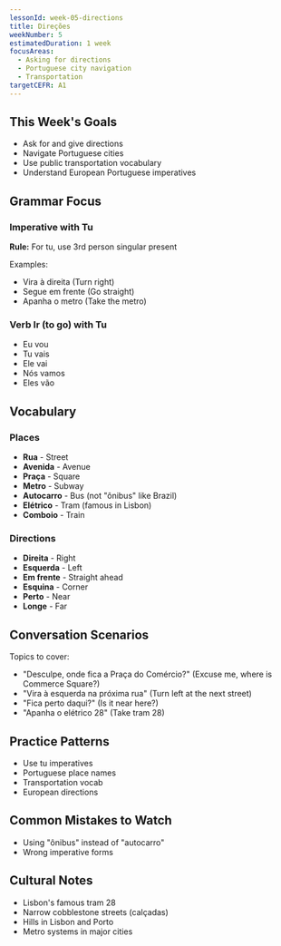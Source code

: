 ```yaml
---
lessonId: week-05-directions
title: Direções
weekNumber: 5
estimatedDuration: 1 week
focusAreas:
  - Asking for directions
  - Portuguese city navigation
  - Transportation
targetCEFR: A1
---
```


## This Week's Goals

- Ask for and give directions
- Navigate Portuguese cities
- Use public transportation vocabulary
- Understand European Portuguese imperatives

## Grammar Focus

### Imperative with Tu

**Rule:** For tu, use 3rd person singular present

Examples:
- Vira à direita (Turn right)
- Segue em frente (Go straight)
- Apanha o metro (Take the metro)

### Verb Ir (to go) with Tu

- Eu vou
- Tu vais
- Ele vai
- Nós vamos
- Eles vão

## Vocabulary

### Places
- **Rua** - Street
- **Avenida** - Avenue
- **Praça** - Square
- **Metro** - Subway
- **Autocarro** - Bus (not "ônibus" like Brazil)
- **Elétrico** - Tram (famous in Lisbon)
- **Comboio** - Train

### Directions
- **Direita** - Right
- **Esquerda** - Left
- **Em frente** - Straight ahead
- **Esquina** - Corner
- **Perto** - Near
- **Longe** - Far

## Conversation Scenarios

Topics to cover:
- "Desculpe, onde fica a Praça do Comércio?" (Excuse me, where is Commerce Square?)
- "Vira à esquerda na próxima rua" (Turn left at the next street)
- "Fica perto daqui?" (Is it near here?)
- "Apanha o elétrico 28" (Take tram 28)

## Practice Patterns

- Use tu imperatives
- Portuguese place names
- Transportation vocab
- European directions

## Common Mistakes to Watch

- Using "ônibus" instead of "autocarro"
- Wrong imperative forms

## Cultural Notes

- Lisbon's famous tram 28
- Narrow cobblestone streets (calçadas)
- Hills in Lisbon and Porto
- Metro systems in major cities
